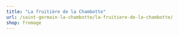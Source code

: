 ```yaml
---
title: "La fruitière de la Chambotte"
url: /saint-germain-la-chambotte/la-fruitiere-de-la-chambotte/
shop: fromage
---
```

